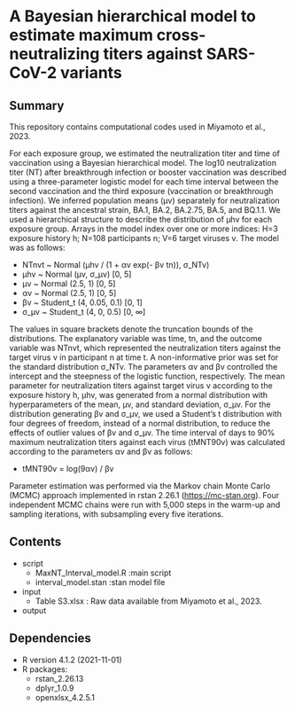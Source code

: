 # A Bayesian hierarchical model to estimate maximum cross-neutralizing titers against SARS-CoV-2 variants

## Summary
This repository contains computational codes used in Miyamoto et al., 2023.

For each exposure group, we estimated the neutralization titer and time of vaccination using a Bayesian hierarchical model. The log10 neutralization titer (NT) after breakthrough infection or booster vaccination was described using a three-parameter logistic model for each time interval between the second vaccination and the third exposure (vaccination or breakthrough infection). We inferred population means (μv) separately for neutralization titers against the ancestral strain, BA.1, BA.2, BA.2.75, BA.5, and BQ.1.1. We used a hierarchical structure to describe the distribution of µhv for each exposure group. Arrays in the model index over one or more indices: H=3 exposure history h; N=108 participants n; V=6 target viruses v. The model was as follows:

- NTnvt ~ Normal (µhv / (1 + αv exp(- βv tn)), σ_NTv)
- µhv ~ Normal (µv, σ_µv) [0, 5]
- µv ~ Normal (2.5, 1) [0, 5]
- αv ~ Normal (2.5, 1) [0, 5]
- βv ~ Student_t (4, 0.05, 0.1) [0, 1]
- σ_µv ~ Student_t (4, 0, 0.5) [0, ∞]


The values in square brackets denote the truncation bounds of the distributions. The explanatory variable was time, tn, and the outcome variable was NTnvt, which represented the neutralization titers against the target virus v in participant n at time t. A non-informative prior was set for the standard distribution σ_NTv. The parameters αv and βv controlled the intercept and the steepness of the logistic function, respectively. The mean parameter for neutralization titers against target virus v according to the exposure history h, µhv, was generated from a normal distribution with hyperparameters of the mean, µv, and standard deviation, σ_µv. For the distribution generating βv and σ_µv, we used a Student’s t distribution with four degrees of freedom, instead of a normal distribution, to reduce the effects of outlier values of βv and σ_µv.
The time interval of days to 90% maximum neutralization titers against each virus (tMNT90v) was calculated according to the parameters αv and βv as follows:

- tMNT90v = log(9αv) / βv

Parameter estimation was performed via the Markov chain Monte Carlo (MCMC) approach implemented in rstan 2.26.1 (https://mc-stan.org). Four independent MCMC chains were run with 5,000 steps in the warm-up and sampling iterations, with subsampling every five iterations.

## Contents
- script
  - MaxNT_Interval_model.R :main script
  - interval_model.stan :stan model file
- input
  - Table S3.xlsx : Raw data available from Miyamoto et al., 2023.
- output

## Dependencies
- R version 4.1.2 (2021-11-01)
- R packages:
  - rstan_2.26.13
  - dplyr_1.0.9
  - openxlsx_4.2.5.1


